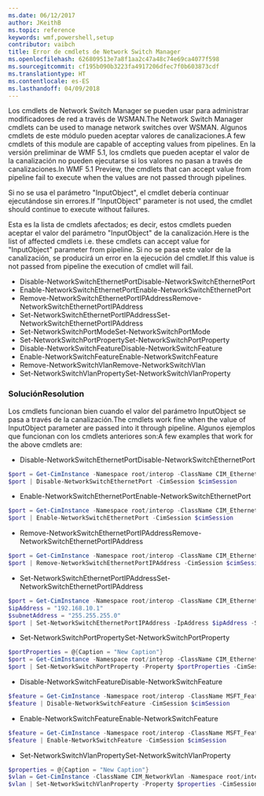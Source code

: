 ```yaml
---
ms.date: 06/12/2017
author: JKeithB
ms.topic: reference
keywords: wmf,powershell,setup
contributor: vaibch
title: Error de cmdlets de Network Switch Manager
ms.openlocfilehash: 626809513e7a8f1aa2c47a48c74e69ca4077f598
ms.sourcegitcommit: cf195b090b3223fa4917206dfec7f0b603873cdf
ms.translationtype: HT
ms.contentlocale: es-ES
ms.lasthandoff: 04/09/2018
---
```

<span data-ttu-id="6f4e0-103">Los cmdlets de Network Switch Manager se pueden usar para administrar modificadores de red a través de WSMAN.</span><span class="sxs-lookup"><span data-stu-id="6f4e0-103">The Network Switch Manager cmdlets can be used to manage network switches over WSMAN.</span></span>
<span data-ttu-id="6f4e0-104">Algunos cmdlets de este módulo pueden aceptar valores de canalizaciones.</span><span class="sxs-lookup"><span data-stu-id="6f4e0-104">A few cmdlets of this module are capable of accepting values from pipelines.</span></span>
<span data-ttu-id="6f4e0-105">En la versión preliminar de WMF 5.1, los cmdlets que pueden aceptar el valor de la canalización no pueden ejecutarse si los valores no pasan a través de canalizaciones.</span><span class="sxs-lookup"><span data-stu-id="6f4e0-105">In WMF 5.1 Preview, the cmdlets that can accept value from pipeline fail to execute when the values are not passed through pipelines.</span></span>

<span data-ttu-id="6f4e0-106">Si no se usa el parámetro "InputObject", el cmdlet debería continuar ejecutándose sin errores.</span><span class="sxs-lookup"><span data-stu-id="6f4e0-106">If "InputObject" parameter is not used, the cmdlet should continue to execute without failures.</span></span>

<span data-ttu-id="6f4e0-107">Esta es la lista de cmdlets afectados; es decir, estos cmdlets pueden aceptar el valor del parámetro "InputObject" de la canalización.</span><span class="sxs-lookup"><span data-stu-id="6f4e0-107">Here is the list of affected cmdlets i.e. these cmdlets can accept value for "InputObject" parameter from pipeline.</span></span>
<span data-ttu-id="6f4e0-108">Si no se pasa este valor de la canalización, se producirá un error en la ejecución del cmdlet.</span><span class="sxs-lookup"><span data-stu-id="6f4e0-108">If this value is not passed from pipeline the execution of cmdlet will fail.</span></span>

- <span data-ttu-id="6f4e0-109">Disable-NetworkSwitchEthernetPort</span><span class="sxs-lookup"><span data-stu-id="6f4e0-109">Disable-NetworkSwitchEthernetPort</span></span>
- <span data-ttu-id="6f4e0-110">Enable-NetworkSwitchEthernetPort</span><span class="sxs-lookup"><span data-stu-id="6f4e0-110">Enable-NetworkSwitchEthernetPort</span></span>
- <span data-ttu-id="6f4e0-111">Remove-NetworkSwitchEthernetPortIPAddress</span><span class="sxs-lookup"><span data-stu-id="6f4e0-111">Remove-NetworkSwitchEthernetPortIPAddress</span></span>
- <span data-ttu-id="6f4e0-112">Set-NetworkSwitchEthernetPortIPAddress</span><span class="sxs-lookup"><span data-stu-id="6f4e0-112">Set-NetworkSwitchEthernetPortIPAddress</span></span>
- <span data-ttu-id="6f4e0-113">Set-NetworkSwitchPortMode</span><span class="sxs-lookup"><span data-stu-id="6f4e0-113">Set-NetworkSwitchPortMode</span></span>
- <span data-ttu-id="6f4e0-114">Set-NetworkSwitchPortProperty</span><span class="sxs-lookup"><span data-stu-id="6f4e0-114">Set-NetworkSwitchPortProperty</span></span>
- <span data-ttu-id="6f4e0-115">Disable-NetworkSwitchFeature</span><span class="sxs-lookup"><span data-stu-id="6f4e0-115">Disable-NetworkSwitchFeature</span></span>
- <span data-ttu-id="6f4e0-116">Enable-NetworkSwitchFeature</span><span class="sxs-lookup"><span data-stu-id="6f4e0-116">Enable-NetworkSwitchFeature</span></span>
- <span data-ttu-id="6f4e0-117">Remove-NetworkSwitchVlan</span><span class="sxs-lookup"><span data-stu-id="6f4e0-117">Remove-NetworkSwitchVlan</span></span>
- <span data-ttu-id="6f4e0-118">Set-NetworkSwitchVlanProperty</span><span class="sxs-lookup"><span data-stu-id="6f4e0-118">Set-NetworkSwitchVlanProperty</span></span>

### <a name="resolution"></a><span data-ttu-id="6f4e0-119">Solución</span><span class="sxs-lookup"><span data-stu-id="6f4e0-119">Resolution</span></span>
<span data-ttu-id="6f4e0-120">Los cmdlets funcionan bien cuando el valor del parámetro InputObject se pasa a través de la canalización.</span><span class="sxs-lookup"><span data-stu-id="6f4e0-120">The cmdlets work fine when the value of InputObject parameter are passed into it through pipeline.</span></span> <span data-ttu-id="6f4e0-121">Algunos ejemplos que funcionan con los cmdlets anteriores son:</span><span class="sxs-lookup"><span data-stu-id="6f4e0-121">A few examples that work for the above cmdlets are:</span></span>

- <span data-ttu-id="6f4e0-122">Disable-NetworkSwitchEthernetPort</span><span class="sxs-lookup"><span data-stu-id="6f4e0-122">Disable-NetworkSwitchEthernetPort</span></span>
```powershell
$port = Get-CimInstance -Namespace root/interop -ClassName CIM_EthernetPort -CimSession $cimSession | Select-Object -First 1
$port | Disable-NetworkSwitchEthernetPort -CimSession $cimSession
```

- <span data-ttu-id="6f4e0-123">Enable-NetworkSwitchEthernetPort</span><span class="sxs-lookup"><span data-stu-id="6f4e0-123">Enable-NetworkSwitchEthernetPort</span></span>
```powershell
$port = Get-CimInstance -Namespace root/interop -ClassName CIM_EthernetPort -CimSession $cimSession | Select-Object -First 1
$port | Enable-NetworkSwitchEthernetPort -CimSession $cimSession
```

- <span data-ttu-id="6f4e0-124">Remove-NetworkSwitchEthernetPortIPAddress</span><span class="sxs-lookup"><span data-stu-id="6f4e0-124">Remove-NetworkSwitchEthernetPortIPAddress</span></span>
```powershell
$port = Get-CimInstance -Namespace root/interop -ClassName CIM_EthernetPort -CimSession $cimSession | Select-Object -First 1
$port | Remove-NetworkSwitchEthernetPortIPAddress -CimSession $cimSession
```

- <span data-ttu-id="6f4e0-125">Set-NetworkSwitchEthernetPortIPAddress</span><span class="sxs-lookup"><span data-stu-id="6f4e0-125">Set-NetworkSwitchEthernetPortIPAddress</span></span>
```powershell
$port = Get-CimInstance -Namespace root/interop -ClassName CIM_EthernetPort -CimSession $cimSession | Select-Object -First 1
$ipAddress = "192.168.10.1"
$subnetAddress = "255.255.255.0"
$port | Set-NetworkSwitchEthernetPortIPAddress -IpAddress $ipAddress -SubnetAddress $subnetAddress -CimSession $cimSession
```

- <span data-ttu-id="6f4e0-126">Set-NetworkSwitchPortProperty</span><span class="sxs-lookup"><span data-stu-id="6f4e0-126">Set-NetworkSwitchPortProperty</span></span>
```powershell
$portProperties = @{Caption = "New Caption"}
$port = Get-CimInstance -Namespace root/interop -ClassName CIM_EthernetPort -CimSession $cimSession | Select-Object -First 1
$port | Set-NetworkSwitchPortProperty -Property $portProperties -CimSession $cimSession
```

- <span data-ttu-id="6f4e0-127">Disable-NetworkSwitchFeature</span><span class="sxs-lookup"><span data-stu-id="6f4e0-127">Disable-NetworkSwitchFeature</span></span>
```powershell
$feature = Get-CimInstance -Namespace root/interop -ClassName MSFT_Feature -CimSession $cimSession | Select-Object -First 1
$feature | Disable-NetworkSwitchFeature -CimSession $cimSession
```

- <span data-ttu-id="6f4e0-128">Enable-NetworkSwitchFeature</span><span class="sxs-lookup"><span data-stu-id="6f4e0-128">Enable-NetworkSwitchFeature</span></span>
```powershell
$feature = Get-CimInstance -Namespace root/interop -ClassName MSFT_Feature -CimSession $cimSession | Select-Object -First 1
$feature | Enable-NetworkSwitchFeature -CimSession $cimSession
```

- <span data-ttu-id="6f4e0-129">Set-NetworkSwitchVlanProperty</span><span class="sxs-lookup"><span data-stu-id="6f4e0-129">Set-NetworkSwitchVlanProperty</span></span>
```powershell
$properties = @{Caption = "New Caption"}
$vlan = Get-CimInstance -ClassName CIM_NetworkVlan -Namespace root/interop -CimSession $cimSession | Select-Object -First 1
$vlan | Set-NetworkSwitchVlanProperty -Property $properties -CimSession $cimSession
```